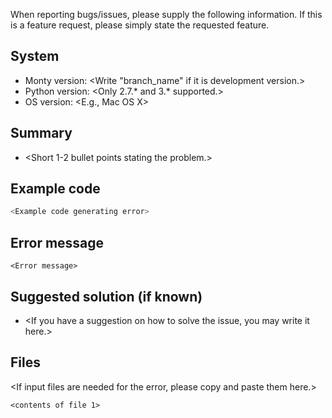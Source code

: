 When reporting bugs/issues, please supply the following information. If this 
is a feature request, please simply state the requested feature.

## System

* Monty version: <Write "branch_name" if it is development version.>
* Python version: <Only 2.7.* and 3.* supported.>
* OS version: <E.g., Mac OS X>

## Summary

* <Short 1-2 bullet points stating the problem.>

## Example code

```python
<Example code generating error>
```

## Error message

```
<Error message>
```

## Suggested solution (if known)

* <If you have a suggestion on how to solve the issue, you may write it here.>

## Files

<If input files are needed for the error, please copy and paste them here.>

```
<contents of file 1>
```
